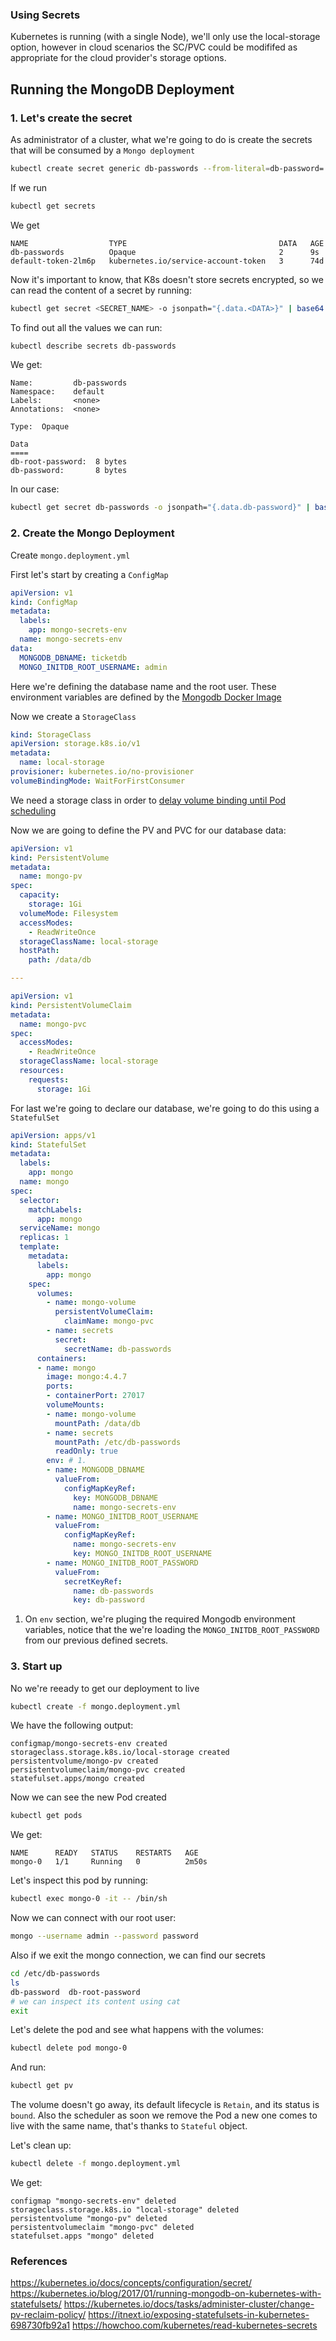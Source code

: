 ### Using Secrets

Kubernetes is running (with a single Node), we'll only use the local-storage option, however in cloud scenarios the SC/PVC could be modififed as appropriate for the cloud provider's storage options.

## Running the MongoDB Deployment

### 1. Let's create the secret

As administrator of a cluster, what we're going to do is create the secrets that will be consumed by a `Mongo deployment`

```bash
kubectl create secret generic db-passwords --from-literal=db-password='password' --from-literal=db-root-password='password'
```

If we run

```bash
kubectl get secrets
```

We get 

```
NAME                  TYPE                                  DATA   AGE
db-passwords          Opaque                                2      9s
default-token-2lm6p   kubernetes.io/service-account-token   3      74d
```

Now it's important to know, that K8s doesn't store secrets encrypted, so we can read the content of a secret by running:

```bash
kubectl get secret <SECRET_NAME> -o jsonpath="{.data.<DATA>}" | base64 --decode
```

To find out all the values we can run:

```bash
kubectl describe secrets db-passwords
```

We get:

```
Name:         db-passwords
Namespace:    default
Labels:       <none>
Annotations:  <none>

Type:  Opaque

Data
====
db-root-password:  8 bytes
db-password:       8 bytes
```

In our case:

```bash
kubectl get secret db-passwords -o jsonpath="{.data.db-password}" | base64 --decode
```

### 2. Create the Mongo Deployment

Create `mongo.deployment.yml`

First let's start by creating a `ConfigMap`

```yml
apiVersion: v1
kind: ConfigMap
metadata:
  labels:
    app: mongo-secrets-env
  name: mongo-secrets-env
data:
  MONGODB_DBNAME: ticketdb
  MONGO_INITDB_ROOT_USERNAME: admin
```

Here we're defining the database name and the root user. These environment variables are defined by the [Mongodb Docker Image](https://hub.docker.com/_/mongo?tab=description&page=1&ordering=last_updated&name=4.4.7)

Now we create a `StorageClass`

```yml
kind: StorageClass
apiVersion: storage.k8s.io/v1
metadata: 
  name: local-storage
provisioner: kubernetes.io/no-provisioner
volumeBindingMode: WaitForFirstConsumer
```

We need a storage class in order to [delay volume binding until Pod scheduling](https://kubernetes.io/docs/concepts/storage/storage-classes/#local)

Now we are going to define the PV and PVC for our database data:

```yaml
apiVersion: v1
kind: PersistentVolume
metadata:
  name: mongo-pv
spec:
  capacity:
    storage: 1Gi
  volumeMode: Filesystem
  accessModes:
    - ReadWriteOnce
  storageClassName: local-storage
  hostPath:
    path: /data/db

---

apiVersion: v1
kind: PersistentVolumeClaim
metadata: 
  name: mongo-pvc
spec:
  accessModes:
    - ReadWriteOnce
  storageClassName: local-storage
  resources:
    requests:
      storage: 1Gi
```

For last we're going to declare our database, we're going to do this using a `StatefulSet`

```yaml
apiVersion: apps/v1
kind: StatefulSet
metadata:
  labels:
    app: mongo
  name: mongo
spec:
  selector:
    matchLabels:
      app: mongo
  serviceName: mongo
  replicas: 1
  template:
    metadata:
      labels:
        app: mongo
    spec:
      volumes:
        - name: mongo-volume
          persistentVolumeClaim:
            claimName: mongo-pvc
        - name: secrets
          secret:
            secretName: db-passwords
      containers:
      - name: mongo
        image: mongo:4.4.7
        ports:
        - containerPort: 27017
        volumeMounts:
        - name: mongo-volume
          mountPath: /data/db
        - name: secrets
          mountPath: /etc/db-passwords
          readOnly: true
        env: # 1.
        - name: MONGODB_DBNAME
          valueFrom:
            configMapKeyRef:
              key: MONGODB_DBNAME
              name: mongo-secrets-env
        - name: MONGO_INITDB_ROOT_USERNAME
          valueFrom:
            configMapKeyRef:
              name: mongo-secrets-env
              key: MONGO_INITDB_ROOT_USERNAME
        - name: MONGO_INITDB_ROOT_PASSWORD
          valueFrom:
            secretKeyRef:
              name: db-passwords
              key: db-password

```

1. On `env` section, we're pluging the required Mongodb environment variables, notice that the we're loading the  `MONGO_INITDB_ROOT_PASSWORD` from our previous defined secrets.

### 3. Start up

No we're reeady to get our deployment to live

```bash
kubectl create -f mongo.deployment.yml
```

We have the following output:

```
configmap/mongo-secrets-env created
storageclass.storage.k8s.io/local-storage created
persistentvolume/mongo-pv created
persistentvolumeclaim/mongo-pvc created
statefulset.apps/mongo created
```

Now we can see the new Pod created

```bash
kubectl get pods
```

We get:

```
NAME      READY   STATUS    RESTARTS   AGE
mongo-0   1/1     Running   0          2m50s
```

Let's inspect this pod by running:

```bash
kubectl exec mongo-0 -it -- /bin/sh 
```

Now we can connect with our root user:

```bash
mongo --username admin --password password
```

Also if we exit the mongo connection, we can find our secrets

```bash
cd /etc/db-passwords
ls
db-password  db-root-password
# we can inspect its content using cat
exit
```

Let's delete the pod and see what happens with the volumes:

```bash
kubectl delete pod mongo-0
```

And run:

```bash
kubectl get pv
```

The volume doesn't go away, its default lifecycle is `Retain`, and its status is `bound`. Also the scheduler as soon we remove the Pod a new one comes to live with the same name, that's thanks to `Stateful` object. 

Let's clean up:

```bash
kubectl delete -f mongo.deployment.yml
```

We get:

```
configmap "mongo-secrets-env" deleted
storageclass.storage.k8s.io "local-storage" deleted
persistentvolume "mongo-pv" deleted
persistentvolumeclaim "mongo-pvc" deleted
statefulset.apps "mongo" deleted
```

### References

https://kubernetes.io/docs/concepts/configuration/secret/
https://kubernetes.io/blog/2017/01/running-mongodb-on-kubernetes-with-statefulsets/
https://kubernetes.io/docs/tasks/administer-cluster/change-pv-reclaim-policy/
https://itnext.io/exposing-statefulsets-in-kubernetes-698730fb92a1
https://howchoo.com/kubernetes/read-kubernetes-secrets
